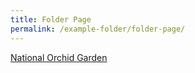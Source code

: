 ```yaml
---
title: Folder Page
permalink: /example-folder/folder-page/
---
```

[National Orchid Garden](/files/national%20orchid%20garden.pdf)
